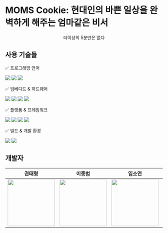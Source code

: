 # MOMS Cookie: 현대인의 바쁜 일상을 완벽하게 해주는 엄마같은 비서

<div align="center">
  <p>더이상의 5분만은 없다</p>
</div>

## 사용 기술들

✅ 프로그래밍 언어

<img src="https://img.shields.io/badge/c++-00599C?style=for-the-badge&logo=c%2B%2B&logoColor=white"> <img src="https://img.shields.io/badge/c-A8B9CC?style=for-the-badge&logo=c&logoColor=white"> <img src="https://img.shields.io/badge/python-3776AB?style=for-the-badge&logo=python&logoColor=white">

✅ 임베디드 & 하드웨어

<img src="https://img.shields.io/badge/arduino-00979D?style=for-the-badge&logo=arduino&logoColor=white"> <img src="https://img.shields.io/badge/stm32-03234B?style=for-the-badge&logo=stmicroelectronics&logoColor=white"> <img src="https://img.shields.io/badge/raspberry%20pi-A22846?style=for-the-badge&logo=raspberrypi&logoColor=white"> <img src="https://img.shields.io/badge/turtlebot3-22314E?style=for-the-badge&logo=ros&logoColor=white">

✅ 플랫폼 & 프레임워크

<img src="https://img.shields.io/badge/ROS-22314E?style=for-the-badge&logo=ros&logoColor=white"> <img src="https://img.shields.io/badge/flutter-02569B?style=for-the-badge&logo=flutter&logoColor=white"> <img src="https://img.shields.io/badge/openai-412991?style=for-the-badge&logo=openai&logoColor=white"> <img src="https://img.shields.io/badge/openapi-6BA539?style=for-the-badge&logo=openapiinitiative&logoColor=white">

✅ 빌드 & 개발 환경

<img src="https://img.shields.io/badge/cmake-064F8C?style=for-the-badge&logo=cmake&logoColor=white"> <img src="https://img.shields.io/badge/ubuntu-E95420?style=for-the-badge&logo=ubuntu&logoColor=white">

## 개발자
<div align="center">

|권태형|이종범|임소연|김병성|
|:------:|:------:|:------:|:------:|
| <a href="https://github.com/k-tea"><img width="150px" style="max-width: 100%;" src="https://github.com/k-tea.png"></a> | <a href="https://github.com/whdqja1128"><img width="150px" style="max-width: 100%;" src="https://github.com/whdqja1128.png"></a> | <a href="https://github.com/imso01"><img width="150px" style="max-width: 100%;" src="https://github.com/imso01.png"></a> | <a href="https://github.com/kimbseong0814"><img width="150px" style="max-width: 100%;" src="https://github.com/kimbseong0814.png"></a> |

</div>
